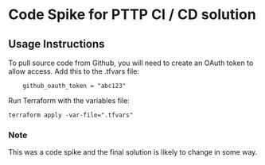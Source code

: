 # Code Spike for PTTP CI / CD solution 

## Usage Instructions

To pull source code from Github, you will need to create an OAuth token to allow access.
Add this to the .tfvars file:

```shell script
    github_oauth_token = "abc123"
```

Run Terraform with the variables file:

```shell script
terraform apply -var-file=".tfvars"
```

### Note

This was a code spike and the final solution is likely to change in some way.

